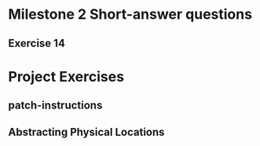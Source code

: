 # Milestone 2 Short-answer questions

## Exercise 14

# Project Exercises
## patch-instructions
<answer here>

## Abstracting Physical Locations
<answer here>
